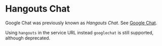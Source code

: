 # Hangouts Chat

Google Chat was previously known as *Hangouts Chat*. See [Google
Chat](googlechat.md).

Using `hangouts` in the service URL instead `googlechat` is still
supported, although deprecated.
